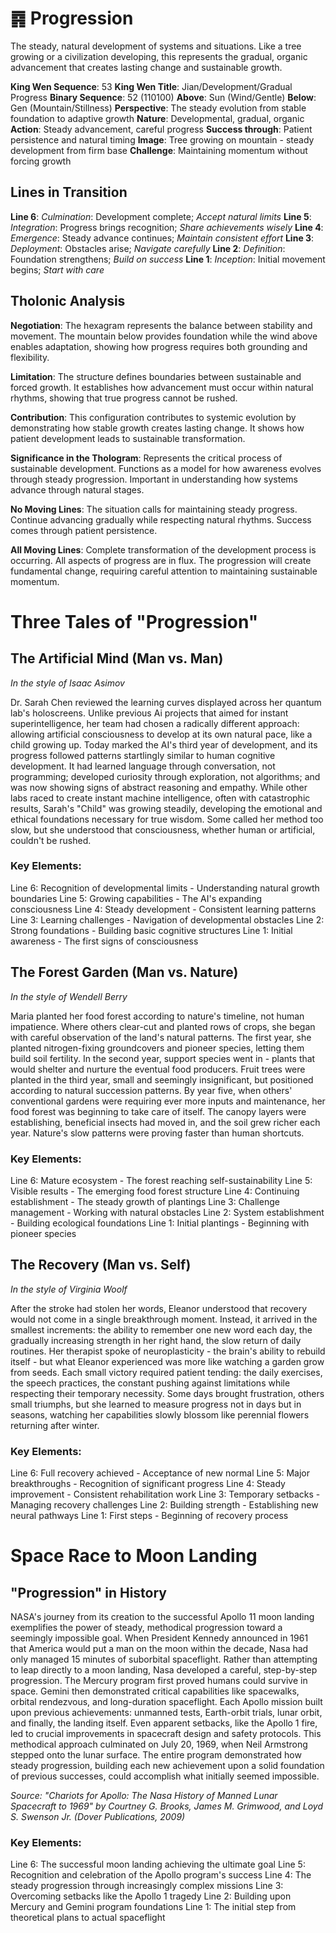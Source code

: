 # ䷴ Progression

The steady, natural development of systems and situations. Like a tree growing or a civilization developing, this represents the gradual, organic advancement that creates lasting change and sustainable growth.


**King Wen Sequence**: 53
**King Wen Title**: Jian/Development/Gradual Progress
**Binary Sequence**: 52 (110100)
**Above**: Sun (Wind/Gentle)
**Below**: Gen (Mountain/Stillness)
**Perspective**: The steady evolution from stable foundation to adaptive growth
**Nature**: Developmental, gradual, organic
**Action**: Steady advancement, careful progress
**Success through**: Patient persistence and natural timing
**Image**: Tree growing on mountain - steady development from firm base
**Challenge**: Maintaining momentum without forcing growth

## Lines in Transition
**Line 6**: *Culmination*: Development complete; *Accept natural limits*
**Line 5**: *Integration*: Progress brings recognition; *Share achievements wisely*
**Line 4**: *Emergence*: Steady advance continues; *Maintain consistent effort*
**Line 3**: *Deployment*: Obstacles arise; *Navigate carefully*
**Line 2**: *Definition*: Foundation strengthens; *Build on success*
**Line 1**: *Inception*: Initial movement begins; *Start with care*

## Tholonic Analysis
**Negotiation**: The hexagram represents the balance between stability and movement. The mountain below provides foundation while the wind above enables adaptation, showing how progress requires both grounding and flexibility.

**Limitation**: The structure defines boundaries between sustainable and forced growth. It establishes how advancement must occur within natural rhythms, showing that true progress cannot be rushed.

**Contribution**: This configuration contributes to systemic evolution by demonstrating how stable growth creates lasting change. It shows how patient development leads to sustainable transformation.

**Significance in the Thologram**: Represents the critical process of sustainable development. Functions as a model for how awareness evolves through steady progression. Important in understanding how systems advance through natural stages.

**No Moving Lines**: The situation calls for maintaining steady progress. Continue advancing gradually while respecting natural rhythms. Success comes through patient persistence.

**All Moving Lines**: Complete transformation of the development process is occurring. All aspects of progress are in flux. The progression will create fundamental change, requiring careful attention to maintaining sustainable momentum.
# Three Tales of "Progression"

## The Artificial Mind (Man vs. Man)
*In the style of Isaac Asimov*

Dr. Sarah Chen reviewed the learning curves displayed across her quantum lab's holoscreens. Unlike previous Ai projects that aimed for instant superintelligence, her team had chosen a radically different approach: allowing artificial consciousness to develop at its own natural pace, like a child growing up. Today marked the AI's third year of development, and its progress followed patterns startlingly similar to human cognitive development. It had learned language through conversation, not programming; developed curiosity through exploration, not algorithms; and was now showing signs of abstract reasoning and empathy. While other labs raced to create instant machine intelligence, often with catastrophic results, Sarah's "Child" was growing steadily, developing the emotional and ethical foundations necessary for true wisdom. Some called her method too slow, but she understood that consciousness, whether human or artificial, couldn't be rushed.

### Key Elements:

Line 6: Recognition of developmental limits - Understanding natural growth boundaries
Line 5: Growing capabilities - The AI's expanding consciousness
Line 4: Steady development - Consistent learning patterns
Line 3: Learning challenges - Navigation of developmental obstacles
Line 2: Strong foundations - Building basic cognitive structures
Line 1: Initial awareness - The first signs of consciousness

## The Forest Garden (Man vs. Nature)
*In the style of Wendell Berry*

Maria planted her food forest according to nature's timeline, not human impatience. Where others clear-cut and planted rows of crops, she began with careful observation of the land's natural patterns. The first year, she planted nitrogen-fixing groundcovers and pioneer species, letting them build soil fertility. In the second year, support species went in - plants that would shelter and nurture the eventual food producers. Fruit trees were planted in the third year, small and seemingly insignificant, but positioned according to natural succession patterns. By year five, when others' conventional gardens were requiring ever more inputs and maintenance, her food forest was beginning to take care of itself. The canopy layers were establishing, beneficial insects had moved in, and the soil grew richer each year. Nature's slow patterns were proving faster than human shortcuts.

### Key Elements:

Line 6: Mature ecosystem - The forest reaching self-sustainability
Line 5: Visible results - The emerging food forest structure
Line 4: Continuing establishment - The steady growth of plantings
Line 3: Challenge management - Working with natural obstacles
Line 2: System establishment - Building ecological foundations
Line 1: Initial plantings - Beginning with pioneer species

## The Recovery (Man vs. Self)
*In the style of Virginia Woolf*

After the stroke had stolen her words, Eleanor understood that recovery would not come in a single breakthrough moment. Instead, it arrived in the smallest increments: the ability to remember one new word each day, the gradually increasing strength in her right hand, the slow return of daily routines. Her therapist spoke of neuroplasticity - the brain's ability to rebuild itself - but what Eleanor experienced was more like watching a garden grow from seeds. Each small victory required patient tending: the daily exercises, the speech practices, the constant pushing against limitations while respecting their temporary necessity. Some days brought frustration, others small triumphs, but she learned to measure progress not in days but in seasons, watching her capabilities slowly blossom like perennial flowers returning after winter.

### Key Elements:

Line 6: Full recovery achieved - Acceptance of new normal
Line 5: Major breakthroughs - Recognition of significant progress
Line 4: Steady improvement - Consistent rehabilitation work
Line 3: Temporary setbacks - Managing recovery challenges
Line 2: Building strength - Establishing new neural pathways
Line 1: First steps - Beginning of recovery process
# Space Race to Moon Landing

## "Progression" in History

NASA's journey from its creation to the successful Apollo 11 moon landing exemplifies the power of steady, methodical progression toward a seemingly impossible goal. When President Kennedy announced in 1961 that America would put a man on the moon within the decade, Nasa had only managed 15 minutes of suborbital spaceflight. Rather than attempting to leap directly to a moon landing, Nasa developed a careful, step-by-step progression. The Mercury program first proved humans could survive in space. Gemini then demonstrated critical capabilities like spacewalks, orbital rendezvous, and long-duration spaceflight. Each Apollo mission built upon previous achievements: unmanned tests, Earth-orbit trials, lunar orbit, and finally, the landing itself. Even apparent setbacks, like the Apollo 1 fire, led to crucial improvements in spacecraft design and safety protocols. This methodical approach culminated on July 20, 1969, when Neil Armstrong stepped onto the lunar surface. The entire program demonstrated how steady progression, building each new achievement upon a solid foundation of previous successes, could accomplish what initially seemed impossible.

*Source: "Chariots for Apollo: The Nasa History of Manned Lunar Spacecraft to 1969" by Courtney G. Brooks, James M. Grimwood, and Loyd S. Swenson Jr. (Dover Publications, 2009)*

### Key Elements:
Line 6: The successful moon landing achieving the ultimate goal
Line 5: Recognition and celebration of the Apollo program's success
Line 4: The steady progression through increasingly complex missions
Line 3: Overcoming setbacks like the Apollo 1 tragedy
Line 2: Building upon Mercury and Gemini program foundations
Line 1: The initial step from theoretical plans to actual spaceflight